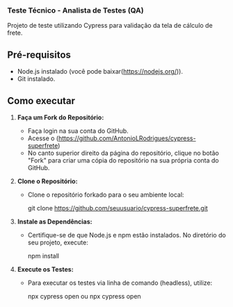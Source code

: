 ### Teste Técnico - Analista de Testes (QA)

Projeto de teste utilizando Cypress para validação da tela de cálculo de frete.

## Pré-requisitos

- Node.js instalado (você pode baixar(https://nodejs.org/)).
- Git instalado.

## Como executar

1. **Faça um Fork do Repositório:**
   - Faça login na sua conta do GitHub.
   - Acesse o (https://github.com/AntonioLRodrigues/cypress-superfrete)
   - No canto superior direito da página do repositório, clique no botão "Fork" para criar uma cópia do repositório na sua própria conta do GitHub.

2. **Clone o Repositório:**
   - Clone o repositório forkado para o seu ambiente local:
     
     git clone https://github.com/seuusuario/cypress-superfrete.git
     
3. **Instale as Dependências:**
   - Certifique-se de que Node.js e npm estão instalados. No diretório do seu projeto, execute:
     
     npm install

4. **Execute os Testes:**
   - Para executar os testes via linha de comando (headless), utilize:
     
     npx cypress open
     ou
     npx cypress open
    
